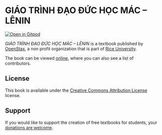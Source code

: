 # GIÁO TRÌNH ĐẠO ĐỨC HỌC MÁC – LÊNIN

[![Open in Gitpod](https://gitpod.io/button/open-in-gitpod.svg)](https://gitpod.io/from-referrer/)

_GIÁO TRÌNH ĐẠO ĐỨC HỌC MÁC – LÊNIN_ is a textbook published by [OpenStax](https://openstax.org/), a non profit organization that is part of [Rice University](https://www.rice.edu/).

The book can be viewed [online](https://github.com/cnx-user-books/cnxbook-giao-trinh-dao-duc-hoc-mac-lenin/releases/latest), where you can also see a list of contributors.

## License
This book is available under the [Creative Commons Attribution License](./LICENSE) license.

## Support
If you would like to support the creation of free textbooks for students, your [donations are welcome](https://riceconnect.rice.edu/donation/support-openstax-banner).
